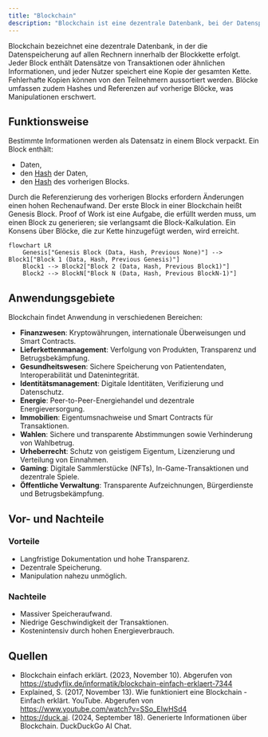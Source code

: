 ```yaml
---
title: "Blockchain"
description: "Blockchain ist eine dezentrale Datenbank, bei der Datenspeicherung auf allen Rechnern in der Blockkette erfolgt. Blöcke enthalten Transaktionen, Hashes und Referenzen auf vorherige Blöcke. Anwendungsgebiete sind Finanzwesen, Lieferketten und Gesundheitswesen. Vorteile sind Transparenz und Manipulationsresistenz, Nachteile sind hoher Speicheraufwand und niedrige Geschwindigkeit."
---
```


Blockchain bezeichnet eine dezentrale Datenbank, in der die Datenspeicherung auf allen Rechnern innerhalb der Blockkette erfolgt. Jeder Block enthält Datensätze von Transaktionen oder ähnlichen Informationen, und jeder Nutzer speichert eine Kopie der gesamten Kette. Fehlerhafte Kopien können von den Teilnehmern aussortiert werden. Blöcke umfassen zudem Hashes und Referenzen auf vorherige Blöcke, was Manipulationen erschwert.

## Funktionsweise
Bestimmte Informationen werden als Datensatz in einem Block verpackt. Ein Block enthält:

- Daten,
- den [Hash](/open-fidup/lerninhalte/hashing) der Daten,
- den [Hash](/open-fidup/lerninhalte/hashing) des vorherigen Blocks.

Durch die Referenzierung des vorherigen Blocks erfordern Änderungen einen hohen Rechenaufwand. Der erste Block in einer Blockchain heißt Genesis Block. Proof of Work ist eine Aufgabe, die erfüllt werden muss, um einen Block zu generieren; sie verlangsamt die Block-Kalkulation. Ein Konsens über Blöcke, die zur Kette hinzugefügt werden, wird erreicht.

```mermaid
flowchart LR
    Genesis["Genesis Block (Data, Hash, Previous None)"] --> Block1["Block 1 (Data, Hash, Previous Genesis)"]
    Block1 --> Block2["Block 2 (Data, Hash, Previous Block1)"]
    Block2 --> BlockN["Block N (Data, Hash, Previous BlockN-1)"]
```

## Anwendungsgebiete
Blockchain findet Anwendung in verschiedenen Bereichen:

- **Finanzwesen**: Kryptowährungen, internationale Überweisungen und Smart Contracts.
- **Lieferkettenmanagement**: Verfolgung von Produkten, Transparenz und Betrugsbekämpfung.
- **Gesundheitswesen**: Sichere Speicherung von Patientendaten, Interoperabilität und Datenintegrität.
- **Identitätsmanagement**: Digitale Identitäten, Verifizierung und Datenschutz.
- **Energie**: Peer-to-Peer-Energiehandel und dezentrale Energieversorgung.
- **Immobilien**: Eigentumsnachweise und Smart Contracts für Transaktionen.
- **Wahlen**: Sichere und transparente Abstimmungen sowie Verhinderung von Wahlbetrug.
- **Urheberrecht**: Schutz von geistigem Eigentum, Lizenzierung und Verteilung von Einnahmen.
- **Gaming**: Digitale Sammlerstücke (NFTs), In-Game-Transaktionen und dezentrale Spiele.
- **Öffentliche Verwaltung**: Transparente Aufzeichnungen, Bürgerdienste und Betrugsbekämpfung.

## Vor- und Nachteile
### Vorteile
- Langfristige Dokumentation und hohe Transparenz.
- Dezentrale Speicherung.
- Manipulation nahezu unmöglich.

### Nachteile
- Massiver Speicheraufwand.
- Niedrige Geschwindigkeit der Transaktionen.
- Kostenintensiv durch hohen Energieverbrauch.

## Quellen
- Blockchain einfach erklärt. (2023, November 10). Abgerufen von https://studyflix.de/informatik/blockchain-einfach-erklaert-7344
- Explained, S. (2017, November 13). Wie funktioniert eine Blockchain - Einfach erklärt. YouTube. Abgerufen von https://www.youtube.com/watch?v=SSo_EIwHSd4
- https://duck.ai. (2024, September 18). Generierte Informationen über Blockchain. DuckDuckGo AI Chat.